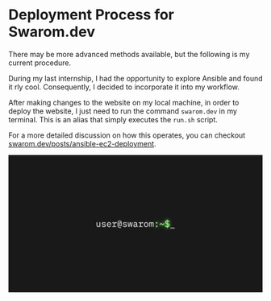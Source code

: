 # Deployment Process for Swarom.dev

There may be more advanced methods available, but the following is my current procedure.

During my last internship, I had the opportunity to explore Ansible and found it rly cool. Consequently, I decided to incorporate it into my workflow.

After making changes to the website on my local machine, in order to deploy the website, I just need to run the command `swarom.dev` in my terminal. This is an alias that simply executes the `run.sh` script.

For a more detailed discussion on how this operates, you can checkout [swarom.dev/posts/ansible-ec2-deployment](https://swarom.dev/posts/ansible-ec2-deployment).

![Alt text](</Assets/header.png>)